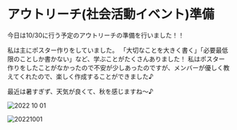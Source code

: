 # アウトリーチ(社会活動イベント)準備

今日は10/30に行う予定のアウトリーチの準備を行いました！！

私は主にポスター作りをしていました。
「大切なことを大きく書く」「必要最低限のことしか書かない」など、学ぶことがたくさんありました！
私はポスター作りをしたことがなかったので不安が少しあったのですが、メンバーが優しく教えてくれたので、楽しく作成することができました♪

最近は暑すぎず、天気が良くて、秋を感じますね〜♪

![2022 10 01](https://user-images.githubusercontent.com/101546670/193435349-e524a3cf-0119-4729-bcc6-ca475d568b72.jpg)

![20221001](https://user-images.githubusercontent.com/101546670/193436560-29c438d9-c07a-4965-8bef-db862ba9dd86.jpg)

